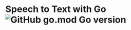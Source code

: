 # Speech to Text with Go ![GitHub go.mod Go version](https://img.shields.io/github.com/ChrisCodeX/Speech-To-Text-Go.git)
